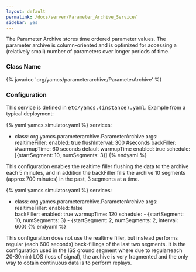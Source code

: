 ```yaml
---
layout: default
permalink: /docs/server/Parameter_Archive_Service/
sidebar: yes
---
```

The Parameter Archive stores time ordered parameter values. The parameter archive is column-oriented and is optimized for accessing a (relatively small) number of parameters over longer periods of time.

### Class Name
{% javadoc 'org/yamcs/parameterarchive/ParameterArchive' %}

### Configuration

This service is defined in <tt>etc/yamcs.(instance).yaml</tt>. Example from a typical deployment:

{% yaml yamcs.simulator.yaml %}
services:
  - class: org.yamcs.parameterarchive.ParameterArchive
    args: 
      realtimeFiller:
        enabled: true
        flushInterval: 300 #seconds
      backFiller:
        #warmupTime: 60 seconds default warmupTime
        enabled: true
        schedule: [{startSegment: 10, numSegments: 3}]
{% endyaml %}

This configuration enables the realtime filler flushing the data to the archive each 5 minutes, and in addition the backFiller fills the archive 10 segments (approx 700 minutes) in the past, 3 segments at a time.

{% yaml yamcs.simulator.yaml %}
services:
  - class: org.yamcs.parameterarchive.ParameterArchive
    args:
      realtimeFiller:
        enabled: false              
      backFiller:
        enabled: true
        warmupTime: 120 
        schedule:
          - {startSegment: 10, numSegments: 3}
          - {startSegment: 2, numSegments: 2, interval: 600}
{% endyaml %}

This configuration does not use the realtime filler, but instead performs regular (each 600 seconds) back-fillings of the last two segments. It is the configuration used in the ISS ground segment where due to regular(each 20-30min) LOS (loss of signal), the archive is very fragmented and the only way to obtain continuous data is to perform replays.
